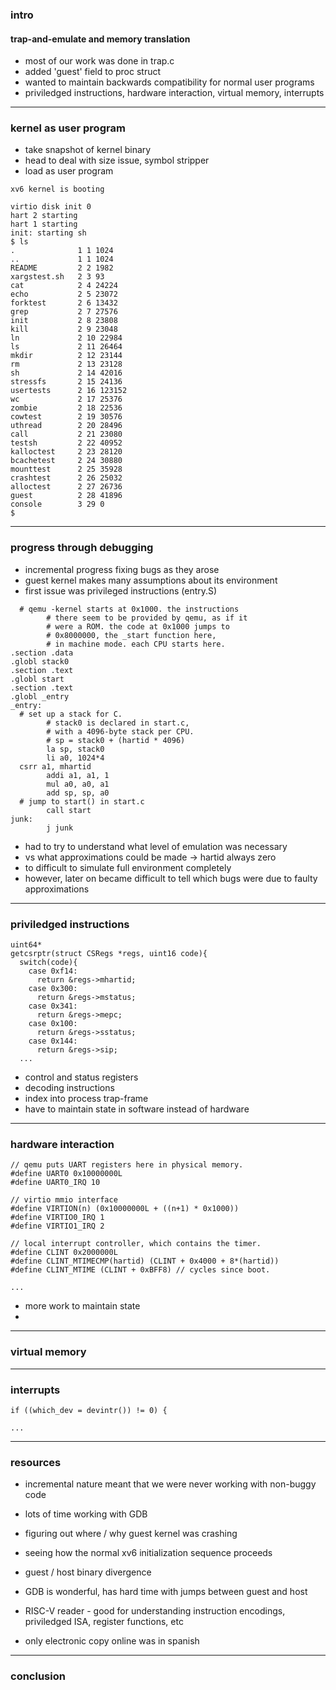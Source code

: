 
### intro
#### trap-and-emulate and memory translation

- most of our work was done in trap.c
- added 'guest' field to proc struct
- wanted to maintain backwards compatibility for normal user programs
- priviledged instructions, hardware interaction, virtual memory, interrupts

----------

### kernel as user program

- take snapshot of kernel binary
- head to deal with size issue, symbol stripper
- load as user program

```
xv6 kernel is booting

virtio disk init 0
hart 2 starting
hart 1 starting
init: starting sh
$ ls
.              1 1 1024
..             1 1 1024
README         2 2 1982
xargstest.sh   2 3 93
cat            2 4 24224
echo           2 5 23072
forktest       2 6 13432
grep           2 7 27576
init           2 8 23808
kill           2 9 23048
ln             2 10 22984
ls             2 11 26464
mkdir          2 12 23144
rm             2 13 23128
sh             2 14 42016
stressfs       2 15 24136
usertests      2 16 123152
wc             2 17 25376
zombie         2 18 22536
cowtest        2 19 30576
uthread        2 20 28496
call           2 21 23080
testsh         2 22 40952
kalloctest     2 23 28120
bcachetest     2 24 30880
mounttest      2 25 35928
crashtest      2 26 25032
alloctest      2 27 26736
guest          2 28 41896
console        3 29 0
$ 
```

----------

### progress through debugging

- incremental progress fixing bugs as they arose
- guest kernel makes many assumptions about its environment
- first issue was privileged instructions (entry.S)

```
  # qemu -kernel starts at 0x1000. the instructions
        # there seem to be provided by qemu, as if it
        # were a ROM. the code at 0x1000 jumps to
        # 0x8000000, the _start function here,
        # in machine mode. each CPU starts here.
.section .data
.globl stack0
.section .text
.globl start
.section .text
.globl _entry
_entry:
  # set up a stack for C.
        # stack0 is declared in start.c,
        # with a 4096-byte stack per CPU.
        # sp = stack0 + (hartid * 4096)
        la sp, stack0
        li a0, 1024*4
  csrr a1, mhartid
        addi a1, a1, 1
        mul a0, a0, a1
        add sp, sp, a0
  # jump to start() in start.c
        call start
junk:
        j junk
```

- had to try to understand what level of emulation was necessary
- vs what approximations could be made -> hartid always zero
- to difficult to simulate full environment completely
- however, later on became difficult to tell which bugs were due to 
   faulty approximations

----------

### priviledged instructions

```
uint64*
getcsrptr(struct CSRegs *regs, uint16 code){
  switch(code){
    case 0xf14:
      return &regs->mhartid;
    case 0x300:
      return &regs->mstatus;
    case 0x341:
      return &regs->mepc;
    case 0x100:
      return &regs->sstatus;
    case 0x144:
      return &regs->sip;
  ...
```

- control and status registers
- decoding instructions
- index into process trap-frame
- have to maintain state in software instead of hardware

----------

### hardware interaction

```
// qemu puts UART registers here in physical memory.
#define UART0 0x10000000L
#define UART0_IRQ 10

// virtio mmio interface
#define VIRTION(n) (0x10000000L + ((n+1) * 0x1000))
#define VIRTIO0_IRQ 1
#define VIRTIO1_IRQ 2

// local interrupt controller, which contains the timer.
#define CLINT 0x2000000L
#define CLINT_MTIMECMP(hartid) (CLINT + 0x4000 + 8*(hartid))
#define CLINT_MTIME (CLINT + 0xBFF8) // cycles since boot.

...
```

- more work to maintain state
- 

----------

### virtual memory

----------

### interrupts

```
if ((which_dev = devintr()) != 0) {

...
```

----------

### resources

- incremental nature meant that we were never working with non-buggy code

- lots of time working with GDB
- figuring out where / why guest kernel was crashing
- seeing how the normal xv6 initialization sequence proceeds
- guest / host binary divergence
- GDB is wonderful, has hard time with jumps between guest and host

- RISC-V reader - good for understanding instruction encodings,
   priviledged ISA, register functions, etc
- only electronic copy online was in spanish

----------

### conclusion


